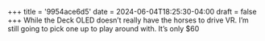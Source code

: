 +++
title = '9954ace6d5'
date = 2024-06-04T18:25:30-04:00
draft = false
+++
While the Deck OLED doesn’t really have the horses to drive VR. I’m still going to pick one up to play around with. It’s only $60